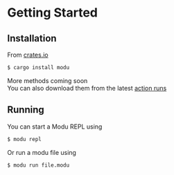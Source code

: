 # Getting Started

## Installation

From [crates.io](https://crates.io/crates/modu)
```bash
$ cargo install modu
```

More methods coming soon \
You can also download them from the latest [action runs](https://github.com/Cyteon/modu/actions/workflows/rust.yml)

## Running

You can start a Modu REPL using
```bash
$ modu repl
```

Or run a modu file using
```bash
$ modu run file.modu
```
